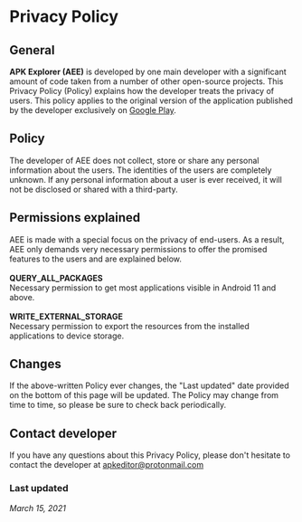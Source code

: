 # Privacy Policy

## General

<b>APK Explorer (AEE)</b> is developed by one main developer with a significant amount of code taken from a number of other open-source projects. This Privacy Policy (Policy) explains how the developer treats the privacy of users. This policy applies to the original version of the application published by the developer exclusively on [Google Play](https://play.google.com/store/apps/details?id=com.apk.explorer).

## Policy

The developer of AEE does not collect, store or share any personal information about the users. The identities of the users are completely unknown. If any personal information about a user is ever received, it will not be disclosed or shared with a third-party.

## Permissions explained

AEE is made with a special focus on the privacy of end-users. As a result, AEE only demands very necessary permissions to offer the promised features to the users and are explained below.<br><br><b>QUERY_ALL_PACKAGES </b><br>Necessary permission to get most applications visible in Android 11 and above.<br><br><b>WRITE_EXTERNAL_STORAGE</b><br>Necessary permission to export the resources from the installed applications to device storage.

## Changes

If the above-written Policy ever changes, the "Last updated" date provided on the bottom of this page will be updated. The Policy may change from time to time, so please be sure to check back periodically.

## Contact developer

If you have any questions about this Privacy Policy, please don't hesitate to contact the developer at <a href="mailto:apkeditor@protonmail.com">apkeditor@protonmail.com</a>

### Last updated
_March 15, 2021_
